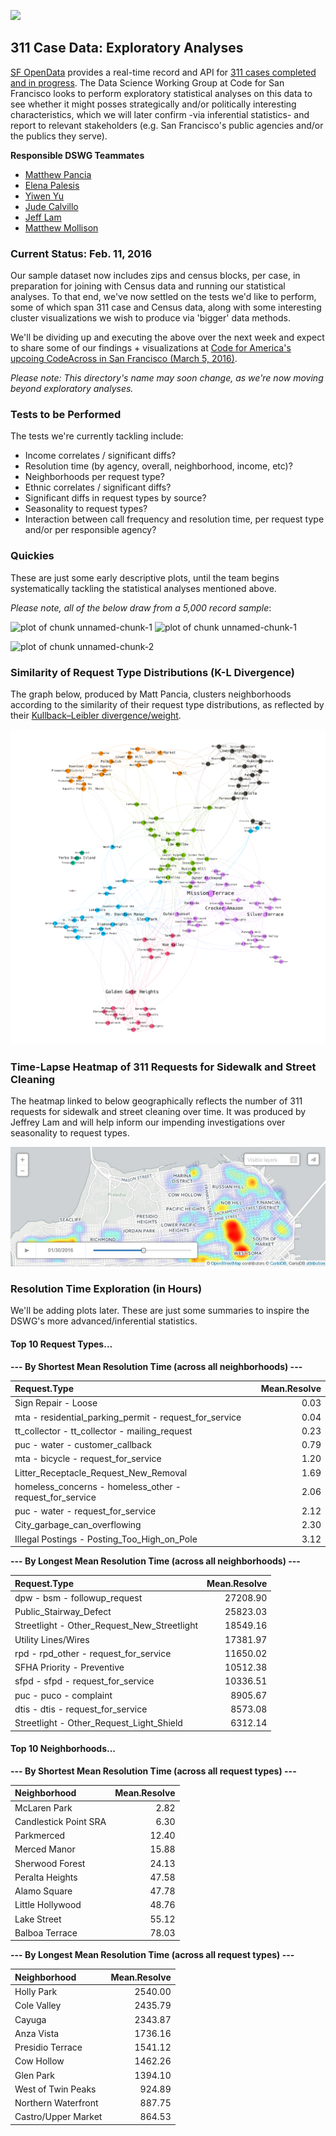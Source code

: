 ![](311_explore.jpg)  

## 311 Case Data: Exploratory Analyses

[SF OpenData](https://data.sfgov.org/) provides a real-time record and API for [311 cases completed and in progress](https://data.sfgov.org/City-Infrastructure/Case-Data-from-San-Francisco-311-SF311-/vw6y-z8j6). The Data Science Working Group at Code for San Francisco looks to perform exploratory statistical analyses on this data to see whether it might posses strategically and/or politically interesting characteristics, which we will later confirm -via inferential statistics- and report to relevant stakeholders (e.g. San Francisco's public agencies and/or the publics they serve).  

**Responsible DSWG Teammates**
+ [Matthew Pancia](http://bit.ly/1PFuA8k)
+ [Elena Palesis](http://bit.ly/1mgjXl4)
+ [Yiwen Yu](http://bit.ly/1mgkqDE)
+ [Jude Calvillo](http://linkd.in/1BGeytb)
+ [Jeff Lam](http://bit.ly/1Pm9SLJ)
+ [Matthew Mollison](http://bit.ly/1PPZXSa)

### Current Status: Feb. 11, 2016

Our sample dataset now includes zips and census blocks, per case, in preparation for joining with Census data and running our statistical analyses. To that end, we've now settled on the tests we'd like to perform, some of which span 311 case and Census data, along with some interesting cluster visualizations we wish to produce via 'bigger' data methods.  

We'll be dividing up and executing the above over the next week and expect to share some of our findings + visualizations at [Code for America's upcoing CodeAcross in San Francisco (March 5, 2016)](https://www.codeforamerica.org/events/codeacross-2016/).  

*Please note: This directory's name may soon change, as we're now moving beyond exploratory analyses.*  

### Tests to be Performed

The tests we're currently tackling include:

+ Income correlates / significant diffs?
+ Resolution time (by agency, overall, neighborhood, income, etc)?
+ Neighborhoods per request type?
+ Ethnic correlates / significant diffs?
+ Significant diffs in request types by source?
+ Seasonality to request types?
+ Interaction between call frequency and resolution time, per request type and/or per responsible agency?  
    
### Quickies
These are just some early descriptive plots, until the team begins systematically tackling the statistical analyses mentioned above.   

*Please note, all of the below draw from a 5,000 record sample*:

![plot of chunk unnamed-chunk-1](figure/unnamed-chunk-1-1.png) ![plot of chunk unnamed-chunk-1](figure/unnamed-chunk-1-2.png) 

![plot of chunk unnamed-chunk-2](figure/unnamed-chunk-2-1.png) 

### Similarity of Request Type Distributions (K-L Divergence)
The graph below, produced by Matt Pancia, clusters neighborhoods according to the similarity of their request type distributions, as reflected by their [Kullback–Leibler divergence/weight](https://en.wikipedia.org/wiki/Kullback%E2%80%93Leibler_divergence).  

![](figure/kl_divergence_graph.png)  

### Time-Lapse Heatmap of 311 Requests for Sidewalk and Street Cleaning
The heatmap linked to below geographically reflects the number of 311 requests for sidewalk and street cleaning over time. It was produced by Jeffrey Lam and will help inform our impending investigations over seasonality to request types.

[![](figure/cartodb_heatmap_sf-311-calls.jpg)](http://bit.ly/1WnReqW)  

### Resolution Time Exploration (in Hours)
We'll be adding plots later. These are just some summaries to inspire the DSWG's more advanced/inferential statistics.



#### Top 10 Request Types...
**--- By Shortest Mean Resolution Time (across all neighborhoods) ---**

|Request.Type                                             | Mean.Resolve|
|:--------------------------------------------------------|------------:|
|Sign Repair - Loose                                      |         0.03|
|mta - residential_parking_permit - request_for_service   |         0.04|
|tt_collector - tt_collector - mailing_request            |         0.23|
|puc - water - customer_callback                          |         0.79|
|mta - bicycle - request_for_service                      |         1.20|
|Litter_Receptacle_Request_New_Removal                    |         1.69|
|homeless_concerns - homeless_other - request_for_service |         2.06|
|puc - water - request_for_service                        |         2.12|
|City_garbage_can_overflowing                             |         2.30|
|Illegal Postings - Posting_Too_High_on_Pole              |         3.12|

**--- By Longest Mean Resolution Time (across all neighborhoods) ---**

|Request.Type                                | Mean.Resolve|
|:-------------------------------------------|------------:|
|dpw - bsm - followup_request                |     27208.90|
|Public_Stairway_Defect                      |     25823.03|
|Streetlight - Other_Request_New_Streetlight |     18549.16|
|Utility Lines/Wires                         |     17381.97|
|rpd - rpd_other - request_for_service       |     11650.02|
|SFHA Priority - Preventive                  |     10512.38|
|sfpd - sfpd - request_for_service           |     10336.51|
|puc - puco - complaint                      |      8905.67|
|dtis - dtis - request_for_service           |      8573.08|
|Streetlight - Other_Request_Light_Shield    |      6312.14|

#### Top 10 Neighborhoods...
**--- By Shortest Mean Resolution Time (across all request types) ---**

|Neighborhood          | Mean.Resolve|
|:---------------------|------------:|
|McLaren Park          |         2.82|
|Candlestick Point SRA |         6.30|
|Parkmerced            |        12.40|
|Merced Manor          |        15.88|
|Sherwood Forest       |        24.13|
|Peralta Heights       |        47.58|
|Alamo Square          |        47.78|
|Little Hollywood      |        48.76|
|Lake Street           |        55.12|
|Balboa Terrace        |        78.03|

**--- By Longest Mean Resolution Time (across all request types) ---**

|Neighborhood        | Mean.Resolve|
|:-------------------|------------:|
|Holly Park          |      2540.00|
|Cole Valley         |      2435.79|
|Cayuga              |      2343.87|
|Anza Vista          |      1736.16|
|Presidio Terrace    |      1541.12|
|Cow Hollow          |      1462.26|
|Glen Park           |      1394.10|
|West of Twin Peaks  |       924.89|
|Northern Waterfront |       887.75|
|Castro/Upper Market |       864.53|







